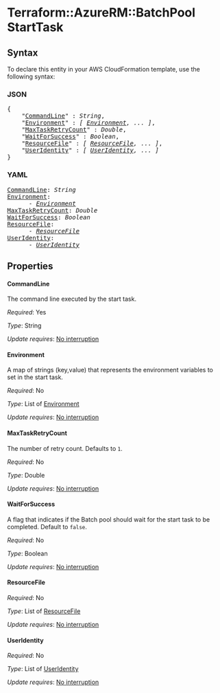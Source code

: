 # Terraform::AzureRM::BatchPool StartTask

## Syntax

To declare this entity in your AWS CloudFormation template, use the following syntax:

### JSON

<pre>
{
    "<a href="#commandline" title="CommandLine">CommandLine</a>" : <i>String</i>,
    "<a href="#environment" title="Environment">Environment</a>" : <i>[ <a href="starttask-environment.md">Environment</a>, ... ]</i>,
    "<a href="#maxtaskretrycount" title="MaxTaskRetryCount">MaxTaskRetryCount</a>" : <i>Double</i>,
    "<a href="#waitforsuccess" title="WaitForSuccess">WaitForSuccess</a>" : <i>Boolean</i>,
    "<a href="#resourcefile" title="ResourceFile">ResourceFile</a>" : <i>[ <a href="starttask-resourcefile.md">ResourceFile</a>, ... ]</i>,
    "<a href="#useridentity" title="UserIdentity">UserIdentity</a>" : <i>[ <a href="starttask-useridentity.md">UserIdentity</a>, ... ]</i>
}
</pre>

### YAML

<pre>
<a href="#commandline" title="CommandLine">CommandLine</a>: <i>String</i>
<a href="#environment" title="Environment">Environment</a>: <i>
      - <a href="starttask-environment.md">Environment</a></i>
<a href="#maxtaskretrycount" title="MaxTaskRetryCount">MaxTaskRetryCount</a>: <i>Double</i>
<a href="#waitforsuccess" title="WaitForSuccess">WaitForSuccess</a>: <i>Boolean</i>
<a href="#resourcefile" title="ResourceFile">ResourceFile</a>: <i>
      - <a href="starttask-resourcefile.md">ResourceFile</a></i>
<a href="#useridentity" title="UserIdentity">UserIdentity</a>: <i>
      - <a href="starttask-useridentity.md">UserIdentity</a></i>
</pre>

## Properties

#### CommandLine

The command line executed by the start task.

_Required_: Yes

_Type_: String

_Update requires_: [No interruption](https://docs.aws.amazon.com/AWSCloudFormation/latest/UserGuide/using-cfn-updating-stacks-update-behaviors.html#update-no-interrupt)

#### Environment

A map of strings (key,value) that represents the environment variables to set in the start task.

_Required_: No

_Type_: List of <a href="starttask-environment.md">Environment</a>

_Update requires_: [No interruption](https://docs.aws.amazon.com/AWSCloudFormation/latest/UserGuide/using-cfn-updating-stacks-update-behaviors.html#update-no-interrupt)

#### MaxTaskRetryCount

The number of retry count. Defaults to `1`.

_Required_: No

_Type_: Double

_Update requires_: [No interruption](https://docs.aws.amazon.com/AWSCloudFormation/latest/UserGuide/using-cfn-updating-stacks-update-behaviors.html#update-no-interrupt)

#### WaitForSuccess

A flag that indicates if the Batch pool should wait for the start task to be completed. Default to `false`.

_Required_: No

_Type_: Boolean

_Update requires_: [No interruption](https://docs.aws.amazon.com/AWSCloudFormation/latest/UserGuide/using-cfn-updating-stacks-update-behaviors.html#update-no-interrupt)

#### ResourceFile

_Required_: No

_Type_: List of <a href="starttask-resourcefile.md">ResourceFile</a>

_Update requires_: [No interruption](https://docs.aws.amazon.com/AWSCloudFormation/latest/UserGuide/using-cfn-updating-stacks-update-behaviors.html#update-no-interrupt)

#### UserIdentity

_Required_: No

_Type_: List of <a href="starttask-useridentity.md">UserIdentity</a>

_Update requires_: [No interruption](https://docs.aws.amazon.com/AWSCloudFormation/latest/UserGuide/using-cfn-updating-stacks-update-behaviors.html#update-no-interrupt)

